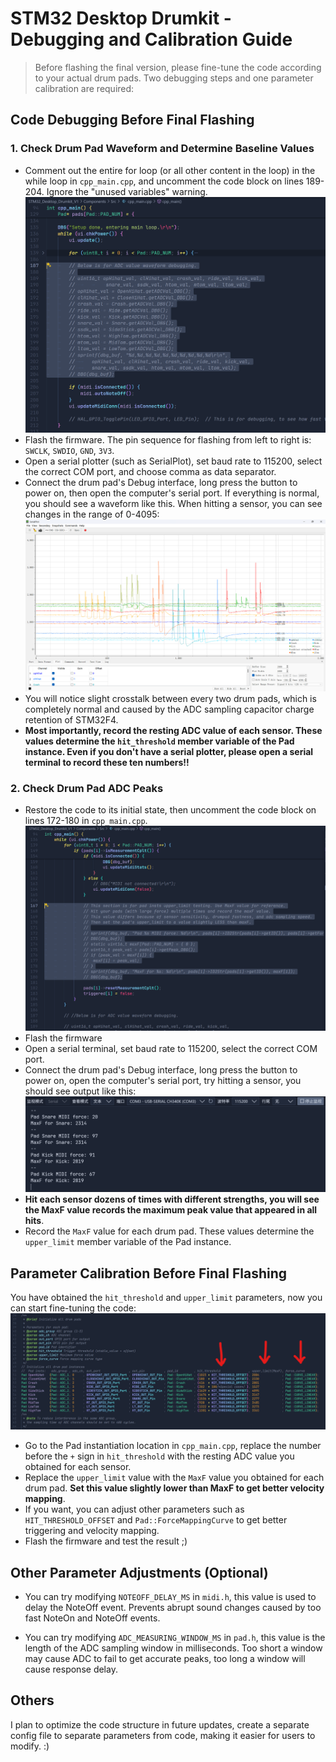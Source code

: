 # STM32 Desktop Drumkit - Debugging and Calibration Guide

> Before flashing the final version, please fine-tune the code according to your actual drum pads. Two debugging steps and one parameter calibration are required:

## Code Debugging Before Final Flashing

### 1. Check Drum Pad Waveform and Determine Baseline Values

- Comment out the entire for loop (or all other content in the loop) in the while loop in `cpp_main.cpp`, and uncomment the code block on lines 189-204. Ignore the "unused variables" warning.
    ![DBG_1](../Images/Debug/DBG_1.png)
- Flash the firmware. The pin sequence for flashing from left to right is: `SWCLK`, `SWDIO`, `GND`, `3V3`.
- Open a serial plotter (such as SerialPlot), set baud rate to 115200, select the correct COM port, and choose comma as data separator.
- Connect the drum pad's Debug interface, long press the button to power on, then open the computer's serial port. If everything is normal, you should see a waveform like this. When hitting a sensor, you can see changes in the range of 0-4095:
    ![SerialPlot_1](../Images/Debug/SerialPlot_1.png)
- You will notice slight crosstalk between every two drum pads, which is completely normal and caused by the ADC sampling capacitor charge retention of STM32F4.
- **Most importantly, record the resting ADC value of each sensor. These values determine the `hit_threshold` member variable of the Pad instance. Even if you don't have a serial plotter, please open a serial terminal to record these ten numbers!!**

### 2. Check Drum Pad ADC Peaks

- Restore the code to its initial state, then uncomment the code block on lines 172-180 in `cpp_main.cpp`.
    ![DBG_2](../Images/Debug/DBG_2.png)
- Flash the firmware
- Open a serial terminal, set baud rate to 115200, select the correct COM port.
- Connect the drum pad's Debug interface, long press the button to power on, open the computer's serial port, try hitting a sensor, you should see output like this:
    ![Serial](../Images/Debug/Serial.png)
- **Hit each sensor dozens of times with different strengths, you will see the MaxF value records the maximum peak value that appeared in all hits**.
- Record the `MaxF` value for each drum pad. These values determine the `upper_limit` member variable of the Pad instance.

## Parameter Calibration Before Final Flashing

You have obtained the `hit_threshold` and `upper_limit` parameters, now you can start fine-tuning the code:
    ![Code Adjustment](../Images/Debug/Code%20Adjustment.png)
- Go to the Pad instantiation location in `cpp_main.cpp`, replace the number before the `+` sign in `hit_threshold` with the resting ADC value you obtained for each sensor.
- Replace the `upper_limit` value with the `MaxF` value you obtained for each drum pad. **Set this value slightly lower than MaxF to get better velocity mapping**.
- If you want, you can adjust other parameters such as `HIT_THRESHOLD_OFFSET` and `Pad::ForceMappingCurve` to get better triggering and velocity mapping.
- Flash the firmware and test the result ;)

## Other Parameter Adjustments (Optional)

- You can try modifying `NOTEOFF_DELAY_MS` in `midi.h`, this value is used to delay the NoteOff event. Prevents abrupt sound changes caused by too fast NoteOn and NoteOff events.

- You can try modifying `ADC_MEASURING_WINDOW_MS` in `pad.h`, this value is the length of the ADC sampling window in milliseconds. Too short a window may cause ADC to fail to get accurate peaks, too long a window will cause response delay.

## Others

I plan to optimize the code structure in future updates, create a separate config file to separate parameters from code, making it easier for users to modify. :)
